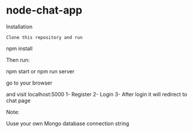 # node-chat-app

Installation

    Clone this repository and run

npm install

Then run:

npm start 
or 
npm run server

go to your browser

and visit localhost:5000 1- Register 2- Login 3- After login it will redirect to chat page

Note:

Uuse your own Mongo database connection string
